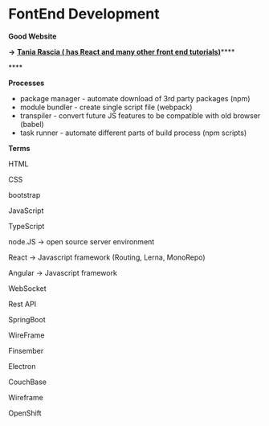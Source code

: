 # FontEnd Development

**Good Website** 

**-&gt;** [**Tania Rascia \( has React and many other front end tutorials\)**](https://www.taniarascia.com/guides)\*\*\*\*

\*\*\*\*

**Processes**

* package manager - automate download of 3rd party packages \(npm\)
* module bundler - create single script file \(webpack\)
* transpiler - convert future JS features to be compatible with old browser \(babel\)
* task runner - automate different parts of build process \(npm scripts\)





**Terms** 

HTML 

CSS

bootstrap

JavaScript

TypeScript

node.JS -&gt; open source server environment 

React -&gt; Javascript framework \(Routing, Lerna, MonoRepo\)

Angular -&gt; Javascript framework

WebSocket 

Rest API

SpringBoot

WireFrame

Finsember

Electron

CouchBase

Wireframe

OpenShift

